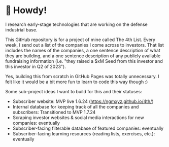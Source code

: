 # 👋 Howdy!

I research early-stage technologies that are working on the defense industrial base. 

This GitHub repository is for a project of mine called The 4th List. Every week, I send out a list of the companies I come across to investors. That list includes the names of the companies, a one sentence description of what they are building, and a one sentence description of any publicly available fundraising information (i.e. "they raised a $xM Seed from this investor and this investor in Q2 of 2023").

Yes, building this from scratch in GitHub Pages was totally unnecessary. I felt like it would be a bit more fun to learn to code this way though :)

Some sub-project ideas I want to build for this and their statuses:
* Subscriber website: MVP live 1.6.24 (https://ngmxyz.github.io/4th/)
* Internal database for keeping track of all the companies and subscribers: Transitioned to MVP 1.7.24
* Scraping investor websites & social media interactions for new companies: eventually
* Subscriber-facing filterable database of featured companies: eventually
* Subscriber-facing learning resources (reading lists, exercises, etc.): eventually

